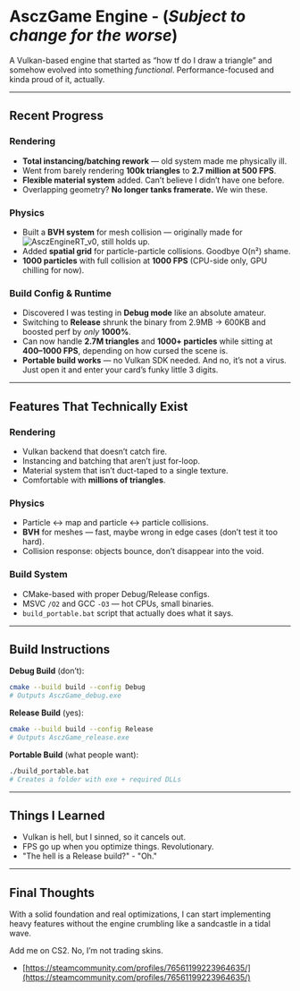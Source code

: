 # AsczGame Engine - (*Subject to change for the worse*)

A Vulkan-based engine that started as “how tf do I draw a triangle” and somehow evolved into something *functional*. Performance-focused and kinda proud of it, actually.

---

## Recent Progress

### Rendering

* **Total instancing/batching rework** — old system made me physically ill.
* Went from barely rendering **100k triangles** to **2.7 million at 500 FPS**.
* **Flexible material system** added. Can’t believe I didn’t have one before.
* Overlapping geometry? **No longer tanks framerate.** We win these.

### Physics

<!-- * Built a **BVH system** for mesh collision — originally made for *AsczEngineRT\_v0*, still holds up. -->
* Built a **BVH system** for mesh collision — originally made for ![AsczEngineRT_v0](https://github.com/Asciizzz/AsczEngineRT-v0), still holds up.
* Added **spatial grid** for particle-particle collisions. Goodbye O(n²) shame.
* **1000 particles** with full collision at **1000 FPS** (CPU-side only, GPU chilling for now).

### Build Config & Runtime

* Discovered I was testing in **Debug mode** like an absolute amateur.
* Switching to **Release** shrunk the binary from 2.9MB → 600KB and boosted perf by *only* **1000%**.
* Can now handle **2.7M triangles** and **1000+ particles** while sitting at **400–1000 FPS**, depending on how cursed the scene is.
* **Portable build works** — no Vulkan SDK needed. And no, it’s not a virus. Just open it and enter your card’s funky little 3 digits.

---

## Features That Technically Exist

### Rendering

* Vulkan backend that doesn’t catch fire.
* Instancing and batching that aren’t just for-loop.
* Material system that isn’t duct-taped to a single texture.
* Comfortable with **millions of triangles**.

### Physics

* Particle ↔ map and particle ↔ particle collisions.
* **BVH** for meshes — fast, maybe wrong in edge cases (don’t test it too hard).
* Collision response: objects bounce, don’t disappear into the void.

### Build System

* CMake-based with proper Debug/Release configs.
* MSVC `/O2` and GCC `-O3` — hot CPUs, small binaries.
* `build_portable.bat` script that actually does what it says.

---

## Build Instructions

**Debug Build** (don’t):

```bash
cmake --build build --config Debug
# Outputs AsczGame_debug.exe
```

**Release Build** (yes):

```bash
cmake --build build --config Release
# Outputs AsczGame_release.exe
```

**Portable Build** (what people want):

```bash
./build_portable.bat
# Creates a folder with exe + required DLLs
```

---

## Things I Learned

* Vulkan is hell, but I sinned, so it cancels out.
* FPS go up when you optimize things. Revolutionary.
* "The hell is a Release build?" - "Oh."

---

## Final Thoughts

With a solid foundation and real optimizations, I can start implementing heavy features without the engine crumbling like a sandcastle in a tidal wave.

Add me on CS2. No, I’m not trading skins.
* [https://steamcommunity.com/profiles/76561199223964635/](https://steamcommunity.com/profiles/76561199223964635/)
